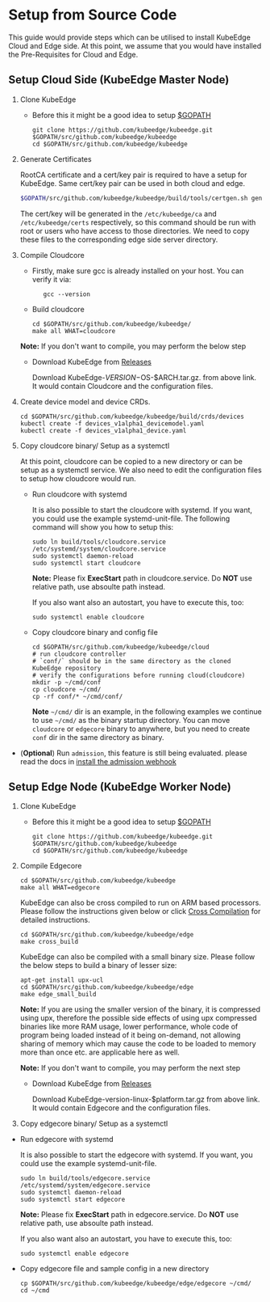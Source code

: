 # Setup from Source Code

This guide would provide steps which can be utilised to install KubeEdge Cloud and Edge side. At this point, we assume that you would have installed the Pre-Requisites for Cloud and Edge.

## Setup Cloud Side (KubeEdge Master Node)

1. Clone KubeEdge

    + Before this it might be a good idea to setup [$GOPATH ](https://github.com/golang/go/wiki/SettingGOPATH)

        ```shell
        git clone https://github.com/kubeedge/kubeedge.git $GOPATH/src/github.com/kubeedge/kubeedge
        cd $GOPATH/src/github.com/kubeedge/kubeedge
        ```

2. Generate Certificates

   RootCA certificate and a cert/key pair is required to have a setup for KubeEdge. Same cert/key pair can be used in both cloud and edge.

    ```bash
    $GOPATH/src/github.com/kubeedge/kubeedge/build/tools/certgen.sh genCertAndKey edge
    ```

    The cert/key will be generated in the `/etc/kubeedge/ca` and `/etc/kubeedge/certs` respectively, so this command should be run with root or users who have access to those directories. We need to copy these files to the corresponding edge side server directory.

3. Compile Cloudcore


   + Firstly, make sure gcc is already installed on your host. You can verify it via:

     ```shell
        gcc --version
        ```

   + Build cloudcore 

        ```shell
        cd $GOPATH/src/github.com/kubeedge/kubeedge/
        make all WHAT=cloudcore
        ```

    **Note:** If you don't want to compile, you may perform the below step

    + Download KubeEdge from [Releases](https://github.com/kubeedge/kubeedge/releases)   
    
        Download KubeEdge-$VERSION-$OS-$ARCH.tar.gz. from above link. It would contain Cloudcore and the configuration files.

4. Create device model and device CRDs.

    ```shell
    cd $GOPATH/src/github.com/kubeedge/kubeedge/build/crds/devices
    kubectl create -f devices_v1alpha1_devicemodel.yaml
    kubectl create -f devices_v1alpha1_device.yaml
    ```
5. Copy cloudcore binary/ Setup as a systemctl

    At this point, cloudcore can be copied to a new directory or can be setup as a systemctl service. We also need to edit the configuration files to setup how cloudcore would run.

   + Run cloudcore with systemd

        It is also possible to start the cloudcore with systemd. If you want, you could use the example systemd-unit-file. The following command will show you how to setup this:

        ```shell
        sudo ln build/tools/cloudcore.service /etc/systemd/system/cloudcore.service
        sudo systemctl daemon-reload
        sudo systemctl start cloudcore
        ```
    
        **Note:** Please fix __ExecStart__ path in cloudcore.service. Do __NOT__ use relative path, use absoulte path instead.

        If you also want also an autostart, you have to execute this, too:

        ```shell
        sudo systemctl enable cloudcore
        ```

   + Copy cloudcore binary and config file 

        ```shell
        cd $GOPATH/src/github.com/kubeedge/kubeedge/cloud
        # run cloudcore controller
        # `conf/` should be in the same directory as the cloned KubeEdge repository
        # verify the configurations before running cloud(cloudcore)
        mkdir -p ~/cmd/conf
        cp cloudcore ~/cmd/
        cp -rf conf/* ~/cmd/conf/
        ```
    
        **Note** `~/cmd/` dir is an example, in the following examples we continue to use `~/cmd/` as the binary startup directory. You can move `cloudcore` or `edgecore` binary to anywhere, but you need to create `conf` dir in the same directory as binary.

+ (**Optional**) Run `admission`, this feature is still being evaluated.
    please read the docs in [install the admission webhook](../../build/admission/README.md)

## Setup Edge Node (KubeEdge Worker Node)

1. Clone KubeEdge

    + Before this it might be a good idea to setup [$GOPATH ](https://github.com/golang/go/wiki/SettingGOPATH)

        ```shell
        git clone https://github.com/kubeedge/kubeedge.git $GOPATH/src/github.com/kubeedge/kubeedge
        cd $GOPATH/src/github.com/kubeedge/kubeedge
        ```

2. Compile Edgecore

    ```shell
    cd $GOPATH/src/github.com/kubeedge/kubeedge
    make all WHAT=edgecore
    ```

    KubeEdge can also be cross compiled to run on ARM based processors.
    Please follow the instructions given below or click [Cross Compilation](cross-compilation.md) for detailed instructions.

    ```shell
    cd $GOPATH/src/github.com/kubeedge/kubeedge/edge
    make cross_build
    ```

    KubeEdge can also be compiled with a small binary size. Please follow the below steps to build a binary of lesser size:

    ```shell
    apt-get install upx-ucl
    cd $GOPATH/src/github.com/kubeedge/kubeedge/edge
    make edge_small_build
    ```

    **Note:** If you are using the smaller version of the binary, it is compressed using upx, therefore the possible side effects of using upx compressed binaries like more RAM usage,
    lower performance, whole code of program being loaded instead of it being on-demand, not allowing sharing of memory which may cause the code to be loaded to memory
    more than once etc. are applicable here as well.

    **Note:** If you don't want to compile, you may perform the next step

    + Download KubeEdge from [Releases](https://github.com/kubeedge/kubeedge/releases)   
    
        Download KubeEdge-version-linux-$platform.tar.gz from above link. It would contain Edgecore and the configuration files.

3. Copy edgecore binary/ Setup as a systemctl

 + Run edgecore with systemd

    It is also possible to start the edgecore with systemd. If you want, you could use the example systemd-unit-file. 

    ```shell
    sudo ln build/tools/edgecore.service /etc/systemd/system/edgecore.service
    sudo systemctl daemon-reload
    sudo systemctl start edgecore
    ```
    **Note:** Please fix __ExecStart__ path in edgecore.service. Do __NOT__ use relative path, use absoulte path instead.

    If you also want also an autostart, you have to execute this, too:

    ```shell
    sudo systemctl enable edgecore
    ```

 + Copy edgecore file and sample config in a new directory

    ```
    cp $GOPATH/src/github.com/kubeedge/kubeedge/edge/edgecore ~/cmd/
    cd ~/cmd
    ```

